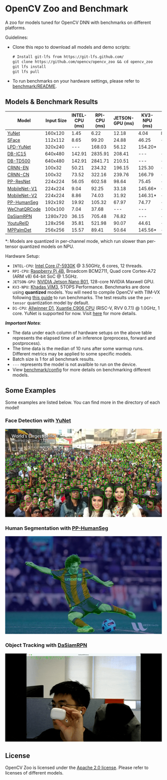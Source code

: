 # OpenCV Zoo and Benchmark

A zoo for models tuned for OpenCV DNN with benchmarks on different platforms.

Guidelines:
- Clone this repo to download all models and demo scripts:
    ```shell
    # Install git-lfs from https://git-lfs.github.com/
    git clone https://github.com/opencv/opencv_zoo && cd opencv_zoo
    git lfs install
    git lfs pull
    ```
- To run benchmarks on your hardware settings, please refer to [benchmark/README](./benchmark/README.md).

## Models & Benchmark Results

| Model | Input Size | INTEL-CPU (ms) | RPI-CPU (ms) | JETSON-GPU (ms) | KV3-NPU (ms) | D1-CPU (ms) |
|-------|------------|----------------|--------------|-----------------|--------------|-------------|
| [YuNet](./models/face_detection_yunet)                | 160x120  | 1.45   | 6.22    | 12.18  | 4.04   | 86.69 |
| [SFace](./models/face_recognition_sface)              | 112x112  | 8.65   | 99.20   | 24.88  | 46.25  | ---   |
| [LPD-YuNet](./models/license_plate_detection_yunet/)  | 320x240  | ---    | 168.03  | 56.12  | 154.20\* |       |
| [DB-IC15](./models/text_detection_db)                 | 640x480  | 142.91 | 2835.91 | 208.41 | ---    | ---   |
| [DB-TD500](./models/text_detection_db)                | 640x480  | 142.91 | 2841.71 | 210.51 | ---    | ---   |
| [CRNN-EN](./models/text_recognition_crnn)             | 100x32   | 50.21  | 234.32  | 196.15 | 125.30 | ---   |
| [CRNN-CN](./models/text_recognition_crnn)             | 100x32   | 73.52  | 322.16  | 239.76 | 166.79 | ---   |
| [PP-ResNet](./models/image_classification_ppresnet)   | 224x224  | 56.05  | 602.58  | 98.64  | 75.45  | ---   |
| [MobileNet-V1](./models/image_classification_mobilenet)| 224x224 | 9.04   | 92.25   | 33.18  | 145.66\* | ---   |
| [MobileNet-V2](./models/image_classification_mobilenet)| 224x224 | 8.86   | 74.03   | 31.92  | 146.31\* | ---   |
| [PP-HumanSeg](./models/human_segmentation_pphumanseg) | 192x192  | 19.92  | 105.32  | 67.97  | 74.77  | ---   |
| [WeChatQRCode](./models/qrcode_wechatqrcode)          | 100x100  | 7.04   | 37.68   | ---    | ---    | ---   |
| [DaSiamRPN](./models/object_tracking_dasiamrpn)       | 1280x720 | 36.15  | 705.48  | 76.82  | ---    | ---   |
| [YoutuReID](./models/person_reid_youtureid)           | 128x256  | 35.81  | 521.98  | 90.07  | 44.61  | ---   |
| [MPPalmDet](./models/palm_detection_mediapipe)        | 256x256  | 15.57  | 89.41   | 50.64  | 145.56\* | ---   |

\*: Models are quantized in per-channel mode, which run slower than per-tensor quantized models on NPU.

Hardware Setup:
- `INTEL-CPU`: [Intel Core i7-5930K](https://www.intel.com/content/www/us/en/products/sku/82931/intel-core-i75930k-processor-15m-cache-up-to-3-70-ghz/specifications.html) @ 3.50GHz, 6 cores, 12 threads.
- `RPI-CPU`: [Raspberry Pi 4B](https://www.raspberrypi.com/products/raspberry-pi-4-model-b/specifications/), Broadcom BCM2711, Quad core Cortex-A72 (ARM v8) 64-bit SoC @ 1.5GHz.
- `JETSON-GPU`: [NVIDIA Jetson Nano B01](https://developer.nvidia.com/embedded/jetson-nano-developer-kit), 128-core NVIDIA Maxwell GPU.
- `KV3-NPU`: [Khadas VIM3](https://www.khadas.com/vim3), 5TOPS Performance. Benchmarks are done using **quantized** models. You will need to compile OpenCV with TIM-VX following [this guide](https://github.com/opencv/opencv/wiki/TIM-VX-Backend-For-Running-OpenCV-On-NPU) to run benchmarks. The test results use the `per-tensor` quantization model by default.
- `D1-CPU`: [Allwinner D1](https://d1.docs.aw-ol.com/en), [Xuantie C906 CPU](https://www.t-head.cn/product/C906?spm=a2ouz.12986968.0.0.7bfc1384auGNPZ) (RISC-V, RVV 0.7.1) @ 1.0GHz, 1 core. YuNet is supported for now. Visit [here](https://github.com/fengyuentau/opencv_zoo_cpp) for more details.

***Important Notes***:
- The data under each column of hardware setups on the above table represents the elapsed time of an inference (preprocess, forward and postprocess).
- The time data is the median of 10 runs after some warmup runs. Different metrics may be applied to some specific models.
- Batch size is 1 for all benchmark results.
- `---` represents the model is not availble to run on the device.
- View [benchmark/config](./benchmark/config) for more details on benchmarking different models.

## Some Examples

Some examples are listed below. You can find more in the directory of each model!
### Face Detection with [YuNet](./models/face_detection_yunet/)

![largest selfie](./models/face_detection_yunet/examples/largest_selfie.jpg)

### Human Segmentation with [PP-HumanSeg](./models/human_segmentation_pphumanseg/)

![messi](./models/human_segmentation_pphumanseg/examples/messi.jpg)

### Object Tracking with [DaSiamRPN](./models/object_tracking_dasiamrpn/)

![webcam demo](./models/object_tracking_dasiamrpn/examples/dasiamrpn_demo.gif)

## License

OpenCV Zoo is licensed under the [Apache 2.0 license](./LICENSE). Please refer to licenses of different models.
